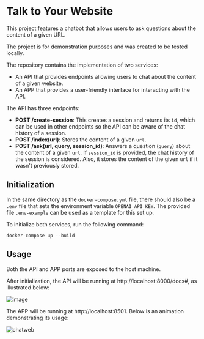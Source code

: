 # Talk to Your Website

This project features a chatbot that allows users to ask questions about the content of a given URL.

The project is for demonstration purposes and was created to be tested locally.

The repository contains the implementation of two services:

- An API that provides endpoints allowing users to chat about the content of a given website.
- An APP that provides a user-friendly interface for interacting with the API.

The API has three endpoints:

- **POST /create-session**: This creates a session and returns its `id`, which can be used in other endpoints so the API can be aware of the chat history of a session.
- **POST /index(url)**: Stores the content of a given `url`.
- **POST /ask(url, query, session_id)**: Answers a question (`query`) about the content of a given `url`. If `session_id` is provided, the chat history of the session is considered. Also, it stores the content of the given `url` if it wasn't previously stored.

## Initialization

In the same directory as the `docker-compose.yml` file, there should also be a `.env` file that sets the environment variable `OPENAI_API_KEY`. The provided file `.env-example` can be used as a template for this set up.

To initialize both services, run the following command:

```docker
docker-compose up --build
```

## Usage
Both the API and APP ports are exposed to the host machine.

After initialization, the API will be running at http://localhost:8000/docs#, as illustrated below:

![image](https://github.com/user-attachments/assets/3ff2008d-33fe-4b8a-887c-efb9873b9f50)

The APP will be running at http://localhost:8501. Below is an animation demonstrating its usage:

![chatweb](https://github.com/user-attachments/assets/a91e575d-b9ac-487c-9f89-5d1b911d4a3e)
